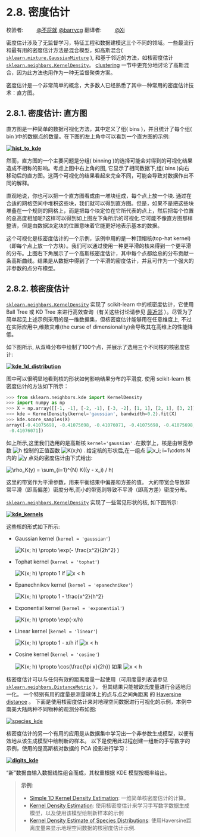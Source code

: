 # 2.8. 密度估计

校验者:
        [@不将就](https://github.com/apachecn/scikit-learn-doc-zh)
        [@barrycg](https://github.com/barrycg)
翻译者:
        [@Xi](https://github.com/apachecn/scikit-learn-doc-zh)

密度估计涉及了无监督学习，特征工程和数据建模这三个不同的领域。一些最流行和最有用的密度估计方法是混合模型，如高斯混合( [`sklearn.mixture.GaussianMixture`](https://scikit-learn.org/stable/modules/generated/sklearn.mixture.GaussianMixture.html#sklearn.mixture.GaussianMixture "sklearn.mixture.GaussianMixture") ), 和基于邻近的方法，如核密度估计[`sklearn.neighbors.KernelDensity`](https://scikit-learn.org/stable/modules/generated/sklearn.neighbors.KernelDensity.html#sklearn.neighbors.KernelDensity "sklearn.neighbors.KernelDensity")。 [clustering](clustering.html#clustering) 一节中更充分地讨论了高斯混合，因为此方法也用作为一种无监督聚类方案。

密度估计是一个非常简单的概念，大多数人已经熟悉了其中一种常用的密度估计技术：直方图。

## 2.8.1. 密度估计: 直方图

直方图是一种简单的数据可视化方法，其中定义了组( bins )，并且统计了每个组( bin )中的数据点的数量。在下图的左上角中可以看到一个直方图的示例:

**[![hist_to_kde](img/10a8344b866fca53744b728ef788a668.jpg)](https://scikit-learn.org/stable/auto_examples/neighbors/plot_kde_1d.html)**

然而，直方图的一个主要问题是分组( binning )的选择可能会对得到的可视化结果造成不相称的影响。考虑上图中右上角的图, 它显示了相同数据下,组( bins )向右移动后的直方图。这两个可视化的结果看起来完全不同，可能会导致对数据作出不同的解释。

直观地说，你也可以把一个直方图看成由一堆块组成，每个点上放一个块. 通过在合适的网格空间中堆积这些块，我们就可以得到直方图。但是，如果不是把这些块堆叠在一个规则的网格上，而是把每个块定位在它所代表的点上，然后把每个位置的总高度相加呢?这样可以得到如上图左下角所示的可视化.它可能不像直方图那样整洁，但是由数据决定块的位置意味着它能更好地表示基本的数据。

这个可视化是核密度估计的一个示例，该例中用的是一种顶帽核(top-hat kernel)（即每个点上放一个方块）。我们可以通过使用一种更平滑的核来得到一个更平滑的分布。上图右下角展示了一个高斯核密度估计，其中每个点都给总的分布贡献一条高斯曲线。结果是从数据中得到了一个平滑的密度估计，并且可作为一个强大的非参数的点分布模型。

## 2.8.2. 核密度估计

[`sklearn.neighbors.KernelDensity`](https://scikit-learn.org/stable/modules/generated/sklearn.neighbors.KernelDensity.html#sklearn.neighbors.KernelDensity "sklearn.neighbors.KernelDensity") 实现了 scikit-learn 中的核密度估计，它使用 Ball Tree 或 KD Tree 来进行高效查询（有关这些讨论请参见 [最近邻](neighbors.html#neighbors) ）。尽管为了简单起见上述示例采用的是一维数据集，但核密度估计能够用在任意维度上, 不过在实际应用中,维数灾难(the curse of dimensionality)会导致其在高维上的性能降低。

如下图所示, 从双峰分布中绘制了100个点，并展示了选用三个不同核的核密度估计:

**[![kde_1d_distribution](img/dda3ed622f104bd7e6abffbcb1691998.jpg)](https://scikit-learn.org/stable/auto_examples/neighbors/plot_kde_1d.html)**

图中可以很明显地看到核的形状如何影响结果分布的平滑度. 使用 scikit-learn 核密度估计的方法如下所示：

```py
>>> from sklearn.neighbors.kde import KernelDensity
>>> import numpy as np
>>> X = np.array([[-1, -1], [-2, -1], [-3, -2], [1, 1], [2, 1], [3, 2]])
>>> kde = KernelDensity(kernel='gaussian', bandwidth=0.2).fit(X)
>>> kde.score_samples(X)
array([-0.41075698, -0.41075698, -0.41076071, -0.41075698, -0.41075698,
 -0.41076071])

```

如上所示,这里我们选用的是高斯核 `kernel='gaussian'` .在数学上，核是由带宽参数 ![h](img/c5f49595b56010ad04fce358940848e5.jpg) 控制的正值函数 ![K(x;h)](img/3dae1c97513f643047c2e33ee90ca8b5.jpg) . 给定核的形状后,在一组点 ![x_i; i=1\cdots N](img/fae30a190cd9e5f5d06f534d956df5f5.jpg) 内的 ![y](img/0775c03fc710a24df297dedcec515aaf.jpg) 点处的密度估计由下式给出:

![\rho_K(y) = \sum_{i=1}^{N} K((y - x_i) / h)](img/8c8211edce4dbaeb44032f8d71a12135.jpg)

这里的带宽作为平滑参数，用来平衡结果中偏差和方差的值。 大的带宽会导致非常平滑（即高偏差）密度分布,而小的带宽则导致不平滑（即高方差）密度分布。

[`sklearn.neighbors.KernelDensity`](https://scikit-learn.org/stable/modules/generated/sklearn.neighbors.KernelDensity.html#sklearn.neighbors.KernelDensity "sklearn.neighbors.KernelDensity") 实现了一些常见形状的核, 如下图所示:

**[![kde_kernels](img/f1fc9ca63c663059f76c2af6729189d1.jpg)](https://scikit-learn.org/stable/auto_examples/neighbors/plot_kde_1d.html)**

这些核的形式如下所示:

*   Gaussian kernel (`kernel = 'gaussian'`)

    ![K(x; h) \propto \exp(- \frac{x^2}{2h^2} )](img/a960dd9452e5e5da7b211f6fdc120a0d.jpg)

*   Tophat kernel (`kernel = 'tophat'`)

    ![K(x; h) \propto 1](img/2a58cf81e4ccf9022d6033557d49aed5.jpg) if ![x &lt; h](img/7d1d547b1a46ad827caeb7f0e85b213d.jpg)

*   Epanechnikov kernel (`kernel = 'epanechnikov'`)

    ![K(x; h) \propto 1 - \frac{x^2}{h^2}](img/088266f72839f4195c9058dfd17d778b.jpg)

*   Exponential kernel (`kernel = 'exponential'`)

    ![K(x; h) \propto \exp(-x/h)](img/3944d32654b4bf939d248b496f950b10.jpg)

*   Linear kernel (`kernel = 'linear'`)

    ![K(x; h) \propto 1 - x/h](img/81da9e05103270be5e500ebc67cd1b45.jpg) if ![x &lt; h](img/7d1d547b1a46ad827caeb7f0e85b213d.jpg)

*   Cosine kernel (`kernel = 'cosine'`)

    ![K(x; h) \propto \cos(\frac{\pi x}{2h})](img/6b0371e0d33eebe00fe5ec3d59de5b43.jpg) 如果 ![x &lt; h](img/7d1d547b1a46ad827caeb7f0e85b213d.jpg)

核密度估计可以与任何有效的距离度量一起使用（可用度量列表请参见 [`sklearn.neighbors.DistanceMetric`](https://scikit-learn.org/stable/modules/generated/sklearn.neighbors.DistanceMetric.html#sklearn.neighbors.DistanceMetric "sklearn.neighbors.DistanceMetric") ）， 但其结果只能被欧氏度量进行合适地归一化。 一个特别有用的度量是测量球体上的点与点之间角距离 的 [Haversine distance](https://en.wikipedia.org/wiki/Haversine_formula) 。 下面是使用核密度估计来对地理空间数据进行可视化的示例，本例中南美大陆两种不同物种的观测分布如图:

[![species_kde](img/97b3ab2cc18a43b00c07a1cf6e118798.jpg)](https://scikit-learn.org/stable/auto_examples/neighbors/plot_species_kde.html)

核密度估计的另一个有用的应用是从数据集中学习出一个非参数生成模型，以便有效地从该生成模型中绘制新的样本。 以下是使用此过程创建一组新的手写数字的示例，使用的是高斯核对数据的 PCA 投影进行学习：

**[![digits_kde](img/de6303ad5b9808c7ae8c64ddc632d893.jpg)](https://scikit-learn.org/stable/auto_examples/neighbors/plot_digits_kde_sampling.html)**

“新”数据由输入数据线性组合而成，其权重根据 KDE 模型按概率给出。

> **示例**:
>*   [Simple 1D Kernel Density Estimation](https://scikit-learn.org/stable/auto_examples/neighbors/plot_kde_1d.html#sphx-glr-auto-examples-neighbors-plot-kde-1d-py): 一维简单核密度估计的计算。
>*   [Kernel Density Estimation](https://scikit-learn.org/stable/auto_examples/neighbors/plot_digits_kde_sampling.html#sphx-glr-auto-examples-neighbors-plot-digits-kde-sampling-py): 使用核密度估计来学习手写数字数据生成模型，以及使用该模型绘制新样本的示例
>*   [Kernel Density Estimate of Species Distributions](https://scikit-learn.org/stable/auto_examples/neighbors/plot_species_kde.html#sphx-glr-auto-examples-neighbors-plot-species-kde-py): 使用Haversine距离度量来显示地理空间数据的核密度估计示例.

